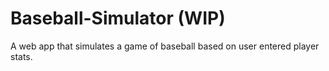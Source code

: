 # Baseball-Simulator (WIP)
A web app that simulates a game of baseball based on user entered player stats.

